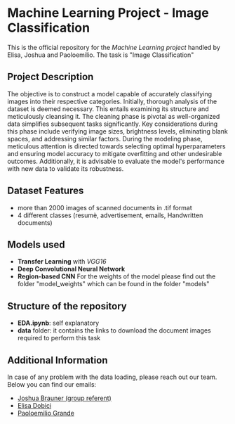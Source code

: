 # Machine Learning Project - Image Classification

This is the official repository for the *Machine Learning project* handled by Elisa, Joshua and Paoloemilio. The task is "Image Classification" 

## Project Description
The objective is to construct a model capable of accurately classifying images into their
respective categories. Initially, thorough analysis of the dataset is deemed necessary. This
entails examining its structure and meticulously cleansing it. The cleaning phase is pivotal as
well-organized data simplifies subsequent tasks significantly. Key considerations during this
phase include verifying image sizes, brightness levels, eliminating blank spaces, and addressing
similar factors. During the modeling phase, meticulous attention is directed towards selecting
optimal hyperparameters and ensuring model accuracy to mitigate overfitting and other
undesirable outcomes. Additionally, it is advisable to evaluate the model's performance with
new data to validate its robustness.

## Dataset Features
- more than 2000 images of scanned documents in .tif format
- 4 different classes (resumè, advertisement, emails, Handwritten documents)

## Models used
- **Transfer Learning** with *VGG16*
- **Deep Convolutional Neural Network**
- **Region-based CNN**
For the weights of the model please find out the folder "model_weights" which can be found in the folder "models"

## Structure of the repository
- **EDA.ipynb**: self explanatory
- **data** folder: it contains the links to download the document images required to perform this task


## Additional Information

In case of any problem with the data loading, please reach out our team. Below you can find our emails:

- [Joshua Brauner (group referent)](mailto:joshua.brauner@studenti.luiss.it)
- [Elisa Dobici](mailto:elisa.dobici@studenti.luiss.it)
- [Paoloemilio Grande](mailto:paoloemilio.grande@studenti.luiss.it)
